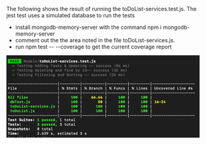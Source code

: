 The following shows the result of running the toDoList-services.test.js.
The jest test uses a simulated database to run the tests

- install mongodb-memory-server with the command npm i mongodb-memory-server
- comment out the the area noted in the file toDoList-services.js.
- run npm test -- --coverage to get the current coverage report

![img.png](img.png)
